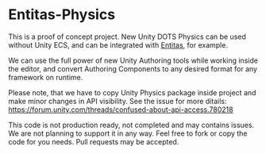 # Entitas-Physics
 
This is a proof of concept project. New Unity DOTS Physics can be used without Unity ECS, and can be integrated with [Entitas](https://github.com/sschmid/Entitas-CSharp), for example.

We can use the full power of new Unity Authoring tools while working inside the editor, and convert Authoring Components to any desired format for any framework on runtime.

Please note, that we have to copy Unity Physics package inside project and make minor changes in API visibility. See the issue for more ditails: https://forum.unity.com/threads/confused-about-api-access.780218

This code is not production ready, not completed and may contains issues. We are not planning to support it in any way.
Feel free to fork or copy the code for you needs.
Pull requests may be accepted.